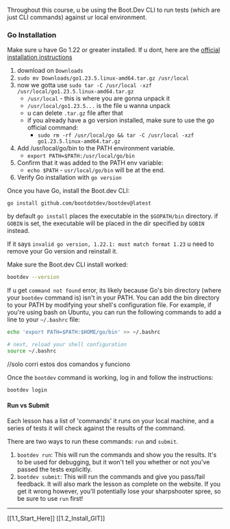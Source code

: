 Throughout this course, u be using the Boot.Dev CLI to run tests (which are just CLI commands) against ur local environment. 

### Go Installation
Make sure u have Go 1.22 or greater installed. 
If u dont, here are the [official installation instructions](https://go.dev/doc/install) 

1. download on `Downloads`
2. `sudo mv Downloads/go1.23.5.linux-amd64.tar.gz /usr/local`
3. now we gotta use `sudo tar -C /usr/local -xzf /usr/local/go1.23.5.linux-amd64.tar.gz`
	- `/usr/local` - this is where you are gonna unpack it
	- `/usr/local/go1.23.5...` is the file u wanna unpack
	- u can delete `.tar.gz` file after that
	- if you already have a  go version installed, make sure to use the go official command:
		- `sudo rm -rf /usr/local/go && tar -C /usr/local -xzf go1.23.5.linux-amd64.tar.gz`
4. Add /usr/local/go/bin to the PATH environment variable.
	- `export PATH=$PATH:/usr/local/go/bin`
5. Confirm that it was added to the PATH env variable:
	- `echo $PATH` - `usr/local/go/bin` will be at the end.
6. Verify Go installation  with `go version`


Once you have Go, install the Boot.dev CLI:
```
go install github.com/bootdotdev/bootdev@latest
```
by default `go install` places the executable in the `$GOPATH/bin` directory.
if `GOBIN` is set, the executable will be placed in the dir specified by `GOBIN` instead.

If it says ```invalid go version, 1.22.1: must match format 1.23``` u need to remove your Go version and reinstall it. 

Make sure the Boot.dev CLI install worked:
``` bash
bootdev --version
```

If u get ```command not found``` error, its likely because Go's bin directory (where your ```bootdev``` command is) isn't in your PATH. You can add the bin directory to your PATH by modifying your shell's configuration file. For example, if you're using bash on Ubuntu, you can run the following commands to add a line to your ```~/.bashrc``` file:
``` bash
echo 'export PATH=$PATH:$HOME/go/bin' >> ~/.bashrc

# next, reload your shell configuration
source ~/.bashrc
```
//solo corri estos dos comandos y funciono

Once the ```bootdev``` command is working, log in and follow the instructions:
``` bash
bootdev login
```

#### Run vs Submit

Each lesson has a list of 'commands' it runs on your local machine, and a series of tests it will check against the results of the command. 

There are two ways to run these commands: ```run``` and ```submit```.
1. ```bootdev run```: This will run the commands and show you the results. It's to be used for debugging, but it won't tell you whether or not you've passed the tests explicitly. 
2. ```bootdev submit```: This will run the commands and give you pass/fail feedback. It will also mark the lesson as complete on the website. If you get it wrong however, you'll potentially lose your sharpshooter spree, so be sure to use ```run``` first!

---
[[1.1_Start_Here]]
[[1.2_Install_GIT]]